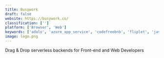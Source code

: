 ```yaml
---
title: Busywork
draft: false 
website: https://busywork.co/
classification: ['']
platform: ['Browser', 'Web']
keywords: ['adalo', 'azure_app_service', 'codefreebnb', 'fliplet', 'javascript', 'kodular', 'lightwell', 'mit_app_inventor', 'openxava', 'retool', 'siberian_cms', 'thunkable', 'zuck.js', 'jhipster', 'zeroqode']
image: logo.png
---
```

Drag & Drop serverless backends for Front-end and Web Developers